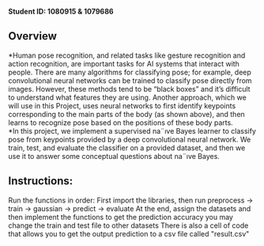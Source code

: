 **Student ID: 1080915 & 1079686**

## Overview
*Human pose recognition, and related tasks like gesture recognition and action recognition, are important
tasks for AI systems that interact with people. There are many algorithms for classifying pose;
for example, deep convolutional neural networks can be trained to classify pose directly from images.
However, these methods tend to be “black boxes” and it’s difficult to understand what features they
are using. Another approach, which we will use in this Project, uses neural networks to first identify
keypoints corresponding to the main parts of the body (as shown above), and then learns to recognize
pose based on the positions of these body parts.</br>
*In this project, we implement a supervised na¨ıve Bayes learner to classify pose from keypoints
provided by a deep convolutional neural network. We train, test, and evaluate the classifier
on a provided dataset, and then we use it to answer some conceptual questions about na¨ıve Bayes.

## Instructions:
Run the functions in order:
First import the libraries, then run
preprocess -> train -> gaussian -> predict -> evaluate
At the end, assign the datasets and then implement the functions to get the prediction accuracy
you may change the train and test file to other datasets
There is also a cell of code that allows you to get the output prediction to a csv file called "result.csv"

